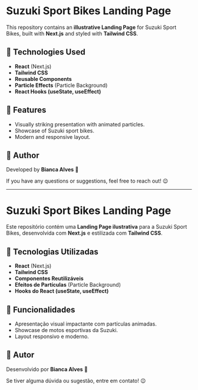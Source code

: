 # Suzuki Sport Bikes Landing Page  

This repository contains an **illustrative Landing Page** for Suzuki Sport Bikes, built with **Next.js** and styled with **Tailwind CSS**.  

## 🚀 Technologies Used  

- **React** (Next.js)  
- **Tailwind CSS**  
- **Reusable Components**  
- **Particle Effects** (Particle Background)  
- **React Hooks (useState, useEffect)**  

## 📌 Features  

- Visually striking presentation with animated particles.  
- Showcase of Suzuki sport bikes.  
- Modern and responsive layout.  

## 📌 Author  

Developed by **Bianca Alves** 🚀  

If you have any questions or suggestions, feel free to reach out! 😉  


------------------------------------------------------------------------------------


# Suzuki Sport Bikes Landing Page

Este repositório contém uma **Landing Page ilustrativa** para a Suzuki Sport Bikes, desenvolvida com **Next.js** e estilizada com **Tailwind CSS**.

## 🚀 Tecnologias Utilizadas

- **React** (Next.js)
- **Tailwind CSS**
- **Componentes Reutilizáveis**
- **Efeitos de Partículas** (Particle Background)
- **Hooks do React (useState, useEffect)**

## 📌 Funcionalidades

- Apresentação visual impactante com partículas animadas.
- Showcase de motos esportivas da Suzuki.
- Layout responsivo e moderno.


## 📌 Autor

Desenvolvido por **Bianca Alves** 🚀

Se tiver alguma dúvida ou sugestão, entre em contato! 😉

